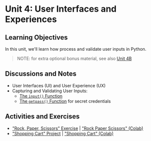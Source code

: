 # Unit 4: User Interfaces and Experiences

## Learning Objectives

In this unit, we'll learn how process and validate user inputs in Python.

> NOTE: for extra optional bonus material, see also [Unit 4B](/units/unit-4b.md)

## Discussions and Notes

  + User Interfaces (UI) and User Experience (UX)
  + Capturing and Validating User Inputs:
    + [The `input()` Function](/notes/python/inputs.md)
    + [The `getpass()` Function](/notes/python/modules/getpass.md) for secret credentials

## Activities and Exercises

  + ["Rock, Paper, Scissors" Exercise](/exercises/rock-paper-scissors/README.md) | ["Rock Paper Scissors" (Colab)](/exercises/rock-paper-scissors/Rock_Paper_Scissors_Fall_2022.ipynb)
  + ["Shopping Cart" Project](/projects/shopping-cart/README.md) | ["Shopping Cart" (Colab)](/projects/shopping-cart/Shopping_Cart_Fall_2022.ipynb)
